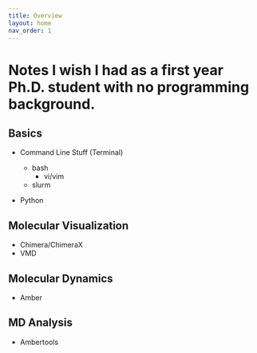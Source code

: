```yaml
---
title: Overview
layout: home
nav_order: 1
---
```


# Notes I wish I had as a first year Ph.D. student with no programming background.

## Basics

- Command Line Stuff (Terminal)
    - bash
        - vi/vim
    - slurm

- Python

## Molecular Visualization

- Chimera/ChimeraX
- VMD

## Molecular Dynamics

- Amber

## MD Analysis

- Ambertools